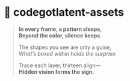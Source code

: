 # 🧩 codegotlatent-assets

> **In every frame, a pattern sleeps,**  
> **Beyond the color, silence keeps.**  
>  
> The shapes you see are only a guise,  
> *What’s boxed within holds the surprise.*  
>  
> Trace each layer, thirteen align—  
> **Hidden vision forms the sign.**
